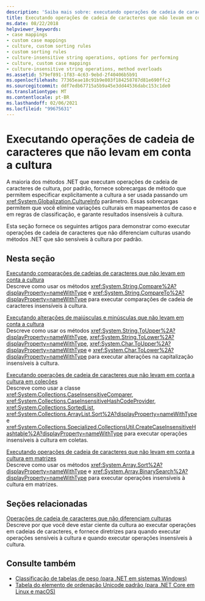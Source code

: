```yaml
---
description: 'Saiba mais sobre: executando operações de cadeia de caracteres que não diferenciam culturas'
title: Executando operações de cadeia de caracteres que não levam em conta a cultura
ms.date: 08/22/2018
helpviewer_keywords:
- case mappings
- custom case mappings
- culture, custom sorting rules
- custom sorting rules
- culture-insensitive string operations, options for performing
- culture, custom case mappings
- culture-insensitive string operations, method overloads
ms.assetid: 579ef891-1f83-4c63-9ebd-2f40406b5b91
ms.openlocfilehash: 77365eae18c91b9e803f184258787d81e690ffc2
ms.sourcegitcommit: ddf7edb67715a5b9a45e3dd44536dabc153c1de0
ms.translationtype: MT
ms.contentlocale: pt-BR
ms.lasthandoff: 02/06/2021
ms.locfileid: "99675631"
---
```

# <a name="performing-culture-insensitive-string-operations"></a>Executando operações de cadeia de caracteres que não levam em conta a cultura

A maioria dos métodos .NET que executam operações de cadeia de caracteres de cultura, por padrão, fornece sobrecargas de método que permitem especificar explicitamente a cultura a ser usada passando um <xref:System.Globalization.CultureInfo> parâmetro. Essas sobrecargas permitem que você elimine variações culturais em mapeamentos de caso e em regras de classificação, e garante resultados insensíveis à cultura.  
  
 Esta seção fornece os seguintes artigos para demonstrar como executar operações de cadeia de caracteres que não diferenciam culturas usando métodos .NET que são sensíveis à cultura por padrão.  
  
## <a name="in-this-section"></a>Nesta seção  

 [Executando comparações de cadeias de caracteres que não levam em conta a cultura](performing-culture-insensitive-string-comparisons.md)  
 Descreve como usar os métodos <xref:System.String.Compare%2A?displayProperty=nameWithType> e <xref:System.String.CompareTo%2A?displayProperty=nameWithType> para executar comparações de cadeia de caracteres insensíveis à cultura.  
  
 [Executando alterações de maiúsculas e minúsculas que não levam em conta a cultura](performing-culture-insensitive-case-changes.md)  
 Descreve como usar os métodos <xref:System.String.ToUpper%2A?displayProperty=nameWithType>, <xref:System.String.ToLower%2A?displayProperty=nameWithType>, <xref:System.Char.ToUpper%2A?displayProperty=nameWithType> e <xref:System.Char.ToLower%2A?displayProperty=nameWithType> para executar alterações na capitalização insensíveis à cultura.  
  
 [Executando operações de cadeia de caracteres que não levam em conta a cultura em coleções](performing-culture-insensitive-string-operations-in-collections.md)  
 Descreve como usar a classe <xref:System.Collections.CaseInsensitiveComparer>, <xref:System.Collections.CaseInsensitiveHashCodeProvider>, <xref:System.Collections.SortedList>, <xref:System.Collections.ArrayList.Sort%2A?displayProperty=nameWithType> e <xref:System.Collections.Specialized.CollectionsUtil.CreateCaseInsensitiveHashtable%2A?displayProperty=nameWithType> para executar operações insensíveis à cultura em coletas.  
  
 [Executando operações de cadeia de caracteres que não levam em conta a cultura em matrizes](performing-culture-insensitive-string-operations-in-arrays.md)  
 Descreve como usar os métodos <xref:System.Array.Sort%2A?displayProperty=nameWithType> e <xref:System.Array.BinarySearch%2A?displayProperty=nameWithType> para executar operações insensíveis à cultura em matrizes.  
  
## <a name="related-sections"></a>Seções relacionadas  

 [Operações de cadeia de caracteres que não diferenciam culturas](culture-insensitive-string-operations.md)  
 Descreve por que você deve estar ciente da cultura ao executar operações em cadeias de caracteres, e fornece diretrizes para quando executar operações sensíveis à cultura e quando executar operações insensíveis à cultura.

## <a name="see-also"></a>Consulte também

- [Classificação de tabelas de peso (para .NET em sistemas Windows)](https://www.microsoft.com/download/details.aspx?id=10921)
- [Tabela do elemento de ordenação Unicode padrão (para .NET Core em Linux e macOS)](https://www.unicode.org/Public/UCA/latest/allkeys.txt)
